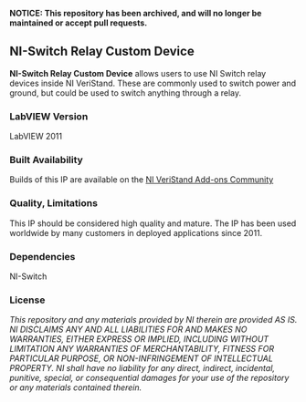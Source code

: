 **NOTICE: This repository has been archived, and will no longer be maintained or accept pull requests.**

## NI-Switch Relay Custom Device ##

**NI-Switch Relay Custom Device** allows users to use NI Switch relay devices inside NI VeriStand. These are commonly used to switch power and ground, but could be used to switch anything through a relay.

### LabVIEW Version ###

LabVIEW 2011

### Built Availability ###

Builds of this IP are available on the [NI VeriStand Add-ons Community](https://decibel.ni.com/content/docs/DOC-19072)

### Quality, Limitations ###

This IP should be considered high quality and mature. The IP has been used worldwide by many customers in deployed applications since 2011.

### Dependencies ###

NI-Switch

### License ###

*This repository and any materials provided by NI therein are provided AS IS. NI DISCLAIMS ANY AND ALL LIABILITIES FOR AND MAKES NO WARRANTIES, EITHER EXPRESS OR IMPLIED, INCLUDING WITHOUT LIMITATION ANY WARRANTIES OF MERCHANTABILITY, FITNESS FOR  PARTICULAR PURPOSE, OR NON-INFRINGEMENT OF INTELLECTUAL PROPERTY. NI shall have no liability for any direct, indirect, incidental, punitive, special, or consequential damages for your use of the repository or any materials contained therein.*
